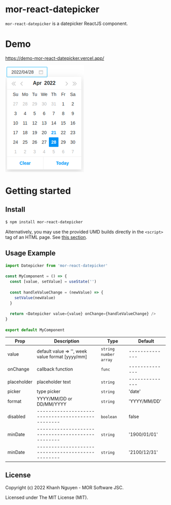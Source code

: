 # mor-react-datepicker

`mor-react-datepicker` is a datepicker ReactJS component.

# Demo
<https://demo-mor-react-datepicker.vercel.app/>

<img src="./src/images/demo.png" alt="build:passed">

# Getting started

## Install

```sh
$ npm install mor-react-datepicker
```

Alternatively, you may use the provided UMD builds directly in the `<script>` tag of an HTML page. See [this section](#using-umd-build-in-the-browser).

## Usage Example

```javascript
import Datepicker from 'mor-react-datepicker'

const MyComponent = () => {
  const [value, setValue] = useState('')

  const handleValueChange = (newValue) => {
    setValue(newValue)
  }

  return <Datepicker value={value} onChange={handleValueChange} />
}

export default MyComponent
```

| Prop                | Description                                      | Type                                            | Default        |
| ------------------- | ------------------------------------------------ | ----------------------------------------------- | -------------- |
| value               | default value => '', week value format [yyyy/mm] | `string number array`                           | -------------- |
| onChange            | callback function                                | `func`                                          | -------------- |
| placeholder         | placeholder text                                 | `string`                                        | -------------- |
| picker              | type picker                                      | `string`                                        | 'date'         |
| format              | YYYY/MM/DD or DD/MM/YYYY                         | `string`                                        | 'YYYY/MM/DD'   |
| disabled            | ------------------------------------------------ | `boolean`                                       | false          |
| minDate             | ------------------------------------------------ | `string`                                        | '1900/01/01'   |
| minDate             | ------------------------------------------------ | `string`                                        | '2100/12/31'   |

## License

Copyright (c) 2022 Khanh Nguyen - MOR Software JSC.

Licensed under The MIT License (MIT).
